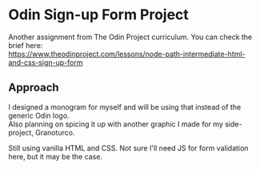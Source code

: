 # Odin Sign-up Form Project

Another assignment from The Odin Project curriculum. You can check the brief here:  
https://www.theodinproject.com/lessons/node-path-intermediate-html-and-css-sign-up-form

## Approach

I designed a monogram for myself and will be using that instead of the generic Odin logo.  
Also planning on spicing it up with another graphic I made for my side-project, Granoturco.

Still using vanilla HTML and CSS. Not sure I'll need JS for form validation here, but it may be the case.